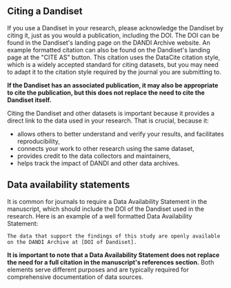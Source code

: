 Citing a Dandiset
-----------------

If you use a Dandiset in your research, please acknowledge the Dandiset by citing it, just as you would a publication,
including the DOI.
The DOI can be found in the Dandiset's landing page on the DANDI Archive website.
An example formatted citation can also be found on the Dandiset's landing page at the "CITE AS" button. This citation
uses the DataCite citation style, which is a widely accepted standard for citing datasets, but you may need to adapt it
to the citation style required by the journal you are submitting to.

**If the Dandiset has an associated publication, it may also be appropriate to cite the publication, but this does not
replace the need to cite the Dandiset itself.**

Citing the Dandiset and other datasets is important because it provides a direct link to the data used in your research. That is crucial, because it:
  - allows others to better understand and verify your results, and facilitates reproducibility, 
  - connects your work to other research using the same dataset,
  - provides credit to the data collectors and maintainers, 
  - helps track the impact of DANDI and other data archives.


Data availability statements
----------------------------
It is common for journals to require a Data Availability Statement in the manuscript, which should include the DOI of
the Dandiset used in the research. Here is an example of a well formatted Data Availability Statement:

```
The data that support the findings of this study are openly available on the DANDI Archive at [DOI of Dandiset].
```

**It is important to note that a Data Availability Statement does not replace the need for a full citation in the
manuscript's references section.**
Both elements serve different purposes and are typically required for comprehensive documentation of data sources.